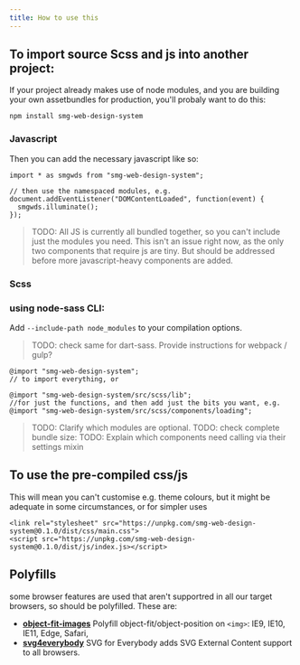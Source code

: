 ```yaml
---
title: How to use this
---
```


## To import source Scss and js into another project:

If your project already makes use of node modules, and you are building your own assetbundles for production, you'll probaly want to do this:

```
npm install smg-web-design-system
```

### Javascript

Then you can add the necessary javascript like so:

```
import * as smgwds from "smg-web-design-system";

// then use the namespaced modules, e.g.
document.addEventListener("DOMContentLoaded", function(event) {
  smgwds.illuminate();
});
```

> TODO: All JS is currently all bundled together, so you can't include just the modules you need. This isn't an issue right now, as the only two components that require js are tiny. But should be addressed before more javascript-heavy components are added.

### Scss

### using node-sass CLI:

Add `--include-path node_modules` to your compilation options.

> TODO: check same for dart-sass. Provide instructions for webpack / gulp?

```
@import "smg-web-design-system";
// to import everything, or

@import "smg-web-design-system/src/scss/lib";
//for just the functions, and then add just the bits you want, e.g.
@import "smg-web-design-system/src/scss/components/loading";
```

> TODO: Clarify which modules are optional.
> TODO: check complete bundle size:
> TODO: Explain which components need calling via their settings mixin

## To use the pre-compiled css/js

This will mean you can't customise e.g. theme colours, but it might be adequate in some circumstances, or for simpler uses

```
<link rel="stylesheet" src="https://unpkg.com/smg-web-design-system@0.1.0/dist/css/main.css">
<script src="https://unpkg.com/smg-web-design-system@0.1.0/dist/js/index.js></script>
```

## Polyfills

some browser features are used that aren't supportred in all our target browsers, so should be polyfilled. These are:

- **[object-fit-images](https://github.com/fregante/object-fit-images)** Polyfill object-fit/object-position on `<img>`: IE9, IE10, IE11, Edge, Safari,
- **[svg4everybody](https://github.com/jonathantneal/svg4everybody)** SVG for Everybody adds SVG External Content support to all browsers.

